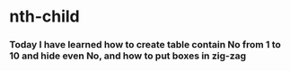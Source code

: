# nth-child

### Today I have learned how to create table contain No from 1 to 10 and hide even No, and how to put boxes in zig-zag
